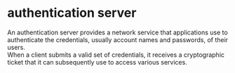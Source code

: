 # authentication server
An authentication server provides a network service that applications use to authenticate the credentials, usually account names and passwords, of their users.  
When a client submits a valid set of credentials, it receives a cryptographic ticket that it can subsequently use to access various services.